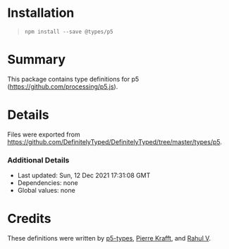 # Installation
> `npm install --save @types/p5`

# Summary
This package contains type definitions for p5 (https://github.com/processing/p5.js).

# Details
Files were exported from https://github.com/DefinitelyTyped/DefinitelyTyped/tree/master/types/p5.

### Additional Details
 * Last updated: Sun, 12 Dec 2021 17:31:08 GMT
 * Dependencies: none
 * Global values: none

# Credits
These definitions were written by [p5-types](https://github.com/p5-types), [Pierre Krafft](https://github.com/Zalastax), and [Rahul V](https://github.com/rahulv4667).
